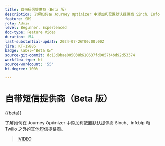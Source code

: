```yaml
---
title: 自带短信提供商（Beta 版）
description: 了解如何在 Journey Optimizer 中添加和配置默认提供商 Sinch、Infobip 和 Twilio 之外的其他短信提供商。
feature: SMS
role: Admin
level: Beginner, Experienced
doc-type: Feature Video
duration: 154
last-substantial-update: 2024-07-26T00:00:00Z
jira: KT-15886
badge: label="Beta 版"
source-git-commit: dc11d8bae005038b610637fd0057b4bd92d53374
workflow-type: ht
source-wordcount: '55'
ht-degree: 100%

---
```



# 自带短信提供商（Beta 版）

{{beta}}

了解如何在 Journey Optimizer 中添加和配置默认提供商 Sinch、Infobip 和 Twilio 之外的其他短信提供商。

>[!VIDEO](https://video.tv.adobe.com/v/3432088/?learn=on)
